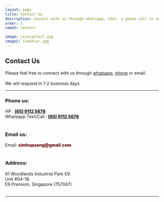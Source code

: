 ```yaml
---
layout: page
title: Contact Us 
description: Connect with us through whatsapp, text, a phone call or email.
order: 5
name2: contact

image: jojocontact.jpg
image2: iconblur.jpg
---
```

<section>
<h2>Contact Us</h2>

Please feel free to connect with us through <a href="https://api.whatsapp.com/send/?phone=6591125678">whatsapp</a>, <a href="tel:6591125678">phone</a> or email. <br /><br/>
We will respond in 1-2 business days.

<hr/>
<div class="box alt">
	<div class="row uniform 50%">
		<div class="6u 12u(small)">
			<h3> Phone us: </h3>
			HP    : 
			<b style="font-weight: 800; font-size: 1em; color: #660000">
			<a href="tel:6591125678">(65) 9112 5678 </a></b><br/>
			Whatsapp Text/Call    : 
			<b style="font-weight: 800; font-size: 1em; color: #660000">
			<a href="https://api.whatsapp.com/send/?phone=6591125678">(65) 9112 5678 </a></b>
			<br/><br/>
			<h3> Email us: </h3>
			Email: <b style="font-weight: 800; font-size: 1em; color: #660000">simhupseng@gmail.com </b> <br /> <br/>
			<h3> Address:</h3>
			61 Woodlands Industrial Park E9. <br />
			Unit #04-18. <br />
			E9 Premium, Singapore (757047)  <br />
		</div>
		<div class="6u 12u(small)">
			<br />
			<gmp-map center="1.449490, 103.798968" zoom="14" map-id="DEMO_MAP_ID" style="height: 400px">
      			<gmp-advanced-marker
      			  position="1.449490, 103.798968" 
      			  title="Sim Hup Seng Services"
      			></gmp-advanced-marker>
			</gmp-map>
			</div>
		</div>
</div>
<hr />
</section>
